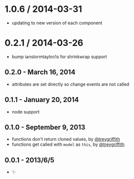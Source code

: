 
1.0.6 / 2014-03-31
==================

 * updating to new version of each component

0.2.1 / 2014-03-26
==================

 * bump ianstormtaylor/is for shrinkwrap support

0.2.0 - March 16, 2014
----------------------
* attributes are set directly so change events are not called

0.1.1 - January 20, 2014
------------------------
* node support

0.1.0 - September 9, 2013
-------------------------
* functions don't return cloned values, by [@treygriffith](https://github.com/treygriffith)
* functions get called with `model` as `this`, by [@treygriffith](https://github.com/treygriffith)

0.0.1 - 2013/6/5
----------------
* :sparkles:
